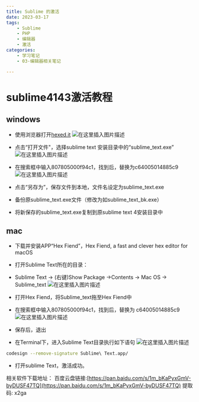 ```yaml
---
title: Sublime 的激活
date: 2023-03-17
tags:
	- Sublime
	- PHP
	- 编辑器
	- 激活 
categories:
	- 学习笔记 
	- 03-编辑器相关笔记 

---
```


# sublime4143激活教程
## windows
- 使用浏览器打开[hexed.it](https://hexed.it/)
![在这里插入图片描述](https://cdn.jsdelivr.net/gh/hfshaobing/picx-images-hosting@master/20230824/68ba1c378b2847569d886b9551f5d49c.4cj0h2821fw0.webp)

- 点击“打开文件"，选择sublime text 安装目录中的“sublime_text.exe”
 ![在这里插入图片描述](https://cdn.jsdelivr.net/gh/hfshaobing/picx-images-hosting@master/20230824/8c17dc04c4c64055bc801e7113498336.2eb1qmgwdyv4.webp)
- 在搜索框中输入807805000f94c1，找到后，替换为c64005014885c9
![在这里插入图片描述](https://cdn.jsdelivr.net/gh/hfshaobing/picx-images-hosting@master/20230824/9fd749b60b2e40f4b49af2f75f3c37e8.12m8a09e6hu8.webp)

- 点击“另存为”，保存文件到本地，文件名设定为sublime_text.exe
- 备份原sublime_text.exe文件（修改为如sublime_text_bk.exe）
- 将新保存的sublime_text.exe复制到原sublime text 4安装目录中

## mac
- 下载并安装APP“Hex Fiend”，Hex Fiend, a fast and clever hex editor for macOS
- 打开Sublime Text所在的目录：
- Sublime Text -> (右键)Show Package ->Contents -> Mac OS -> Sublime_text
![在这里插入图片描述](https://cdn.jsdelivr.net/gh/hfshaobing/picx-images-hosting@master/20230824/9fb737b0bf9844e8be5590539ded60ea.9wninzb9jgw.webp)

- 打开Hex Fiend，将Sublime_text拖至Hex Fiend中
- 在搜索框中输入807805000f94c1，找到后，替换为 c64005014885c9
![在这里插入图片描述](https://cdn.jsdelivr.net/gh/hfshaobing/picx-images-hosting@master/20230824/dcfc4dbc79e943e19d3747a5a7da392f.3wq368nxf1g0.webp)
- 保存后，退出
- 在Terminal下，进入Sublime Text目录执行如下语句
![在这里插入图片描述](https://cdn.jsdelivr.net/gh/hfshaobing/picx-images-hosting@master/20230824/4a49a7d1af0041579174b28adc734815.33n0sf2muqy0.webp)
```sh
codesign --remove-signature Sublime\ Text.app/
```
- 打开sublime Text，激活成功。

相关软件下载地址：
百度云盘链接:[https://pan.baidu.com/s/1m_bKaPyxGmV-byDUSF47TQ](https://pan.baidu.com/s/1m_bKaPyxGmV-byDUSF47TQ)
提取码: x2ga